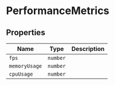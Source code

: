 # PerformanceMetrics

## Properties

| Name | Type | Description |
|------|------|-------------|
| `fps` | `number` |  |
| `memoryUsage` | `number` |  |
| `cpuUsage` | `number` |  |

